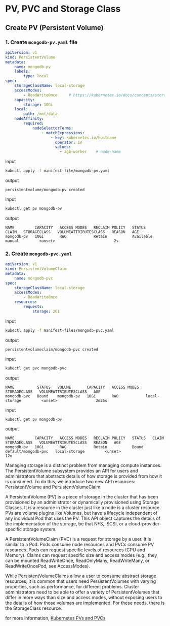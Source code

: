 # PV, PVC and Storage Class

## Create PV (Persistent Volume)

### 1. Create `mongodb-pv.yaml` file

```yaml
apiVersion: v1
kind: PersistentVolume
metadata:
    name: mongodb-pv
    labels:
        type: local
spec:
    storageClassName: local-storage
    accessModes:
        - ReadWriteOnce     # https://kubernetes.io/docs/concepts/storage/persistent-volumes/#access-modes
    capacity:
        storage: 10Gi
    local:
        path: /mnt/data
    nodeAffinity:
        required:
            nodeSelectorTerms:
                - matchExpressions:
                    - key: kubernetes.io/hostname
                      operator: In
                      values:
                        - agb-worker    # node-name
```

input

```bash
kubectl apply -f manifest-file/mongodb-pv.yaml
```

output

```
persistentvolume/mongodb-pv created
```

input

```bash
kubectl get pv mongodb-pv
```

output

```
NAME         CAPACITY   ACCESS MODES   RECLAIM POLICY   STATUS      CLAIM   STORAGECLASS   VOLUMEATTRIBUTESCLASS   REASON   AGE
mongodb-pv   10Gi       RWO            Retain           Available           manual         <unset>                          2s
```

### 2. Create `mongodb-pvc.yaml`

```yaml
apiVersion: v1
kind: PersistentVolumeClaim
metadata:
    name: mongodb-pvc
spec:
    storageClassName: local-storage
    accessModes:
        - ReadWriteOnce
    resources:
        requests:
            storage: 2Gi
```

input

```bash
kubectl apply -f manifest-files/mongodb-pvc.yaml
```

output

```
persistentvolumeclaim/mongodb-pvc created
```

input

```bash
kubectl get pvc mongodb-pvc
```

output

```
NAME          STATUS   VOLUME       CAPACITY   ACCESS MODES   STORAGECLASS   VOLUMEATTRIBUTESCLASS   AGE
mongodb-pvc   Bound    mongodb-pv   10Gi       RWO            local-storage         <unset>                 2m25s
```

input

```bash
kubectl get pv mongodb-pv
```

output

```
NAME         CAPACITY   ACCESS MODES   RECLAIM POLICY   STATUS   CLAIM                 STORAGECLASS   VOLUMEATTRIBUTESCLASS   REASON   AGE
mongodb-pv   10Gi       RWO            Retain           Bound    default/mongodb-pvc   local-storage         <unset>                          12m
```

Managing storage is a distinct problem from managing compute instances. The PersistentVolume subsystem provides an API for users and administrators that abstracts details of how storage is provided from how it is consumed. To do this, we introduce two new API resources: PersistentVolume and PersistentVolumeClaim.

A PersistentVolume (PV) is a piece of storage in the cluster that has been provisioned by an administrator or dynamically provisioned using Storage Classes. It is a resource in the cluster just like a node is a cluster resource. PVs are volume plugins like Volumes, but have a lifecycle independent of any individual Pod that uses the PV. This API object captures the details of the implementation of the storage, be that NFS, iSCSI, or a cloud-provider-specific storage system.

A PersistentVolumeClaim (PVC) is a request for storage by a user. It is similar to a Pod. Pods consume node resources and PVCs consume PV resources. Pods can request specific levels of resources (CPU and Memory). Claims can request specific size and access modes (e.g., they can be mounted ReadWriteOnce, ReadOnlyMany, ReadWriteMany, or ReadWriteOncePod, see AccessModes).

While PersistentVolumeClaims allow a user to consume abstract storage resources, it is common that users need PersistentVolumes with varying properties, such as performance, for different problems. Cluster administrators need to be able to offer a variety of PersistentVolumes that differ in more ways than size and access modes, without exposing users to the details of how those volumes are implemented. For these needs, there is the StorageClass resource.

for more information, [Kubernetes PVs and PVCs](https://kubernetes.io/docs/concepts/storage/persistent-volumes)
